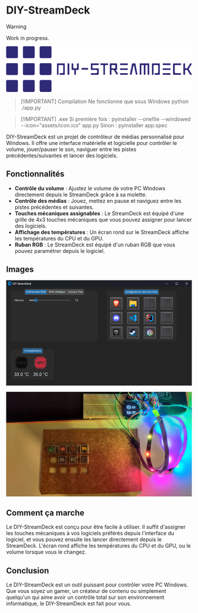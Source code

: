 # DIY-StreamDeck

> [!WARNING]
> Work in progress.

![DIY-StreamDeck Logo](https://raw.githubusercontent.com/Boubix88/DIY-StreamDeck/master/Documentation/logo_streamdeck.png)

> [!IMPORTANT] Compilation
> Ne fonctionne que sous Windows
> python ./app.py

> [!IMPORTANT] .exe
> Si première fois : pyinstaller --onefile --windowed --icon="assets/icon.ico" app.py
> Sinon : pyinstaller app.spec

DIY-StreamDeck est un projet de contrôleur de médias personnalisé pour Windows. Il offre une interface matérielle et logicielle pour contrôler le volume, jouer/pauser le son, naviguer entre les pistes précédentes/suivantes et lancer des logiciels.

## Fonctionnalités

- **Contrôle du volume** : Ajustez le volume de votre PC Windows directement depuis le StreamDeck grâce à sa molette.
- **Contrôle des médias** : Jouez, mettez en pause et naviguez entre les pistes précédentes et suivantes.
- **Touches mécaniques assignables** : Le StreamDeck est équipé d'une grille de 4x3 touches mécaniques que vous pouvez assigner pour lancer des logiciels.
- **Affichage des températures** : Un écran rond sur le StreamDeck affiche les températures du CPU et du GPU.
- **Ruban RGB** : Le StreamDeck est équipé d'un ruban RGB que vous pouvez paramétrer depuis le logiciel.

## Images

![Image du logiciel](https://raw.githubusercontent.com/Boubix88/DIY-StreamDeck/master/Documentation/capture_logiciel.png)

![Image du matériel](https://raw.githubusercontent.com/Boubix88/DIY-StreamDeck/master/Documentation/capture_materiel.jpg)

## Comment ça marche

Le DIY-StreamDeck est conçu pour être facile à utiliser. Il suffit d'assigner les touches mécaniques à vos logiciels préférés depuis l'interface du logiciel, et vous pouvez ensuite les lancer directement depuis le StreamDeck. L'écran rond affiche les températures du CPU et du GPU, ou le volume lorsque vous le changez.

## Conclusion

Le DIY-StreamDeck est un outil puissant pour contrôler votre PC Windows. Que vous soyez un gamer, un créateur de contenu ou simplement quelqu'un qui aime avoir un contrôle total sur son environnement informatique, le DIY-StreamDeck est fait pour vous.